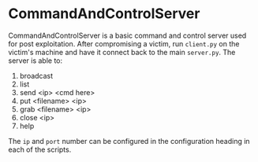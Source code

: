 # CommandAndControlServer
CommandAndControlServer is a basic command and control server used for post exploitation. After compromising a victim, run `client.py` on the victim's machine and have it connect back to the main `server.py`. The server is able to:
1. broadcast <cmd here>
2. list
3. send \<ip\> \<cmd here\>
4. put \<filename\> \<ip\>
5. grab \<filename\> \<ip\>
6. close \<ip\>
7. help

The `ip` and `port` number can be configured in the configuration heading in each of the scripts. 
